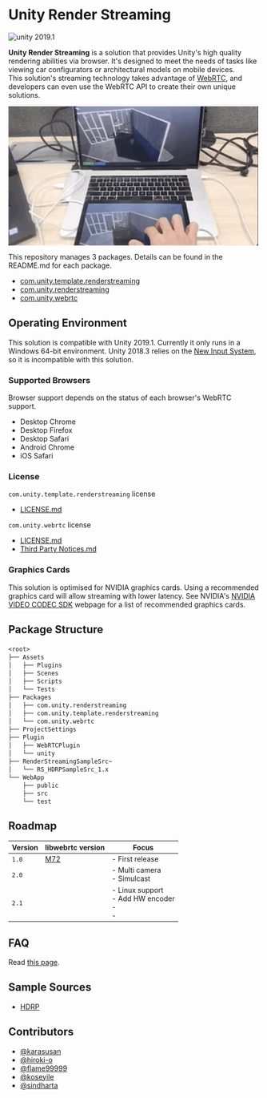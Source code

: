 # Unity Render Streaming

<img src="https://img.shields.io/badge/unity-2019.1-green.svg?style=flat-square" alt="unity 2019.1">

**Unity Render Streaming** is a solution that provides Unity's high quality rendering abilities via browser. It's designed to meet the needs of tasks like viewing car configurators or architectural models on mobile devices.  
This solution's streaming technology takes advantage of [WebRTC](https://webrtc.org/), and developers can even use the WebRTC API to create their own unique solutions.

<img src="Packages/com.unity.template.renderstreaming/Documentation~/images/multitouch.gif" width=500 align=center>

This repository manages 3 packages. Details can be found in the README.md for each package.

- [com.unity.template.renderstreaming](Packages/com.unity.template.renderstreaming/Documentation~/index.md)
- [com.unity.renderstreaming](Packages/com.unity.renderstreaming/Documentation~/index.md)
- [com.unity.webrtc](Packages/com.unity.webrtc/Documentation~/index.md)

## Operating Environment

This solution is compatible with Unity 2019.1. Currently it only runs in a Windows 64-bit environment.
Unity 2018.3 relies on the [New Input System](https://github.com/Unity-Technologies/InputSystem), so it is incompatible with this solution.

### Supported Browsers

Browser support depends on the status of each browser's WebRTC support.

- Desktop Chrome
- Desktop Firefox
- Desktop Safari
- Android Chrome
- iOS Safari

### License

`com.unity.template.renderstreaming` license
- [LICENSE.md](Packages/com.unity.template.renderstreaming/LICENSE.md)

`com.unity.webrtc` license
- [LICENSE.md](Packages/com.unity.webrtc/LICENSE.md)
- [Third Party Notices.md](Packages/com.unity.webrtc/Third%20Party%20Notices.md)

### Graphics Cards

This solution is optimised for NVIDIA graphics cards. Using a recommended graphics card will allow streaming with lower latency. See NVIDIA's [NVIDIA VIDEO CODEC SDK](https://developer.nvidia.com/video-encode-decode-gpu-support-matrix) webpage for a list of recommended graphics cards.

## Package Structure

```
<root>
├── Assets
│   ├── Plugins
│   ├── Scenes
│   ├── Scripts
│   └── Tests
├── Packages
│   ├── com.unity.renderstreaming
│   ├── com.unity.template.renderstreaming
│   └── com.unity.webrtc
├── ProjectSettings
├── Plugin
│   ├── WebRTCPlugin
│   └── unity
├── RenderStreamingSampleSrc~
│   └── RS_HDRPSampleSrc_1.x
└── WebApp
    ├── public
    ├── src
    └── test
```

## Roadmap

|Version|libwebrtc version|Focus|
|-------|-----|-----|
|`1.0`|[M72](https://groups.google.com/forum/#!msg/discuss-webrtc/3h4y0fimHwg/j6G4dTVvCAAJ)|- First release |
|`2.0`||- Multi camera <br>- Simulcast |
|`2.1`||- Linux support <br>- Add HW encoder<br>- <br>- |

## FAQ

Read [this page](Packages/com.unity.template.renderstreaming/Documentation~/en/faq.md).

## Sample Sources
- [HDRP](RenderStreamingSampleSrc~/RS_HDRPSampleSrc_1.x/Documentation/index.md)

## Contributors

- [@karasusan](https://github.com/karasusan)
- [@hiroki-o](https://github.com/hiroki-o)
- [@flame99999](https://github.com/flame99999)
- [@koseyile](https://github.com/koseyile)
- [@sindharta](https://github.com/sindharta)
